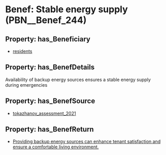 # Benef: __Stable energy supply__ (PBN__Benef_244)

## Property: has_Beneficiary

* [residents](../Stakeholder/PBN__Stakeholder_59)

## Property: has_BenefDetails

Availability of backup energy sources ensures a stable energy supply during emergencies

## Property: has_BenefSource

* [tokazhanov_assessment_2021](../Article/PBN__Article_51)

## Property: has_BenefReturn

* [Providing backup energy sources can enhance tenant satisfaction and ensure a comfortable living environment.](../BenefReturn/PBN__BenefReturn_256)

